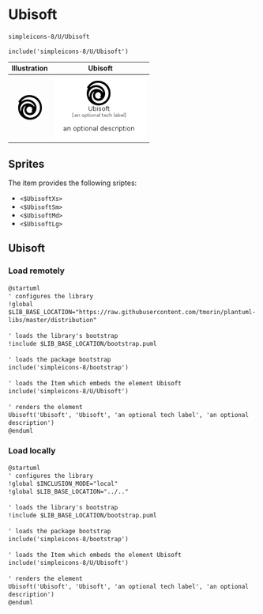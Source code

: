 # Ubisoft


```text
simpleicons-8/U/Ubisoft
```

```text
include('simpleicons-8/U/Ubisoft')
```



| Illustration | Ubisoft |
| :---: | :---: |
| ![illustration for Illustration](../../simpleicons-8/U/Ubisoft.png) | ![illustration for Ubisoft](../../simpleicons-8/U/Ubisoft.Local.png) |



## Sprites
The item provides the following sriptes:

- `<$UbisoftXs>`
- `<$UbisoftSm>`
- `<$UbisoftMd>`
- `<$UbisoftLg>`





## Ubisoft

### Load remotely
```plantuml
@startuml
' configures the library
!global $LIB_BASE_LOCATION="https://raw.githubusercontent.com/tmorin/plantuml-libs/master/distribution"

' loads the library's bootstrap
!include $LIB_BASE_LOCATION/bootstrap.puml

' loads the package bootstrap
include('simpleicons-8/bootstrap')

' loads the Item which embeds the element Ubisoft
include('simpleicons-8/U/Ubisoft')

' renders the element
Ubisoft('Ubisoft', 'Ubisoft', 'an optional tech label', 'an optional description')
@enduml
```

### Load locally
```plantuml
@startuml
' configures the library
!global $INCLUSION_MODE="local"
!global $LIB_BASE_LOCATION="../.."

' loads the library's bootstrap
!include $LIB_BASE_LOCATION/bootstrap.puml

' loads the package bootstrap
include('simpleicons-8/bootstrap')

' loads the Item which embeds the element Ubisoft
include('simpleicons-8/U/Ubisoft')

' renders the element
Ubisoft('Ubisoft', 'Ubisoft', 'an optional tech label', 'an optional description')
@enduml
```

